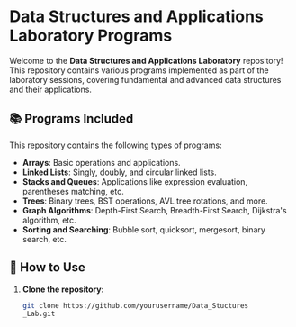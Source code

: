 # Data Structures and Applications Laboratory Programs

Welcome to the **Data Structures and Applications Laboratory** repository! This repository contains various programs implemented as part of the laboratory sessions, covering fundamental and advanced data structures and their applications.

## 📚 Programs Included

This repository contains the following types of programs:

- **Arrays**: Basic operations and applications.
- **Linked Lists**: Singly, doubly, and circular linked lists.
- **Stacks and Queues**: Applications like expression evaluation, parentheses matching, etc.
- **Trees**: Binary trees, BST operations, AVL tree rotations, and more.
- **Graph Algorithms**: Depth-First Search, Breadth-First Search, Dijkstra's algorithm, etc.
- **Sorting and Searching**: Bubble sort, quicksort, mergesort, binary search, etc.

## 🚀 How to Use

1. **Clone the repository**:
   ```bash
   git clone https://github.com/yourusername/Data_Stuctures
   _Lab.git
